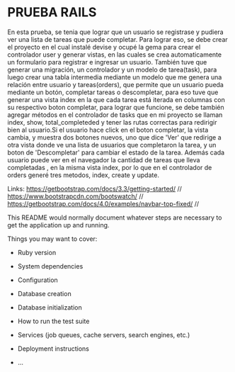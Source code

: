# PRUEBA RAILS
En esta prueba, se tenia que lograr que un usuario se registrase y pudiera ver una lista de tareas que puede completar. Para lograr eso, se debe crear el proyecto en el cual instalé devise y ocupé la gema para crear el controlador user y generar vistas, en las cuales se crea automaticamente un formulario para registrar e ingresar un usuario. También tuve que generar una migración, un controlador y un  modelo de tarea(task), para luego crear una tabla intermedia mediante un modelo que me genera una relación entre usuario y tareas(orders), que permite que un usuario pueda mediante un botón, completar tareas o descompletar, para eso tuve que generar una vista index en la que cada tarea está iterada en columnas con su respectivo boton completar, para lograr que funcione, se debe también agregar métodos en el controlador de tasks que en mi proyecto se llaman index, show, total_completeded y tener las rutas correctas para redirigir bien al usuario.Si el usuario hace click en el boton completar, la vista cambia, y muestra dos botones nuevos, uno que dice 'Ver' que redirige a otra vista donde ve una lista de usuarios que completaron la tarea, y un boton de 'Descompletar' para cambiar el estado de la tarea. Además cada usuario puede ver en el navegador la cantidad de tareas que lleva completadas , en la misma vista index, por lo que en el controlador de orders generé tres metodos, index, create y update.

Links:
https://getbootstrap.com/docs/3.3/getting-started/ // 
https://www.bootstrapcdn.com/bootswatch/ // 
https://getbootstrap.com/docs/4.0/examples/navbar-top-fixed/ //


This README would normally document whatever steps are necessary to get the
application up and running.

Things you may want to cover:

* Ruby version

* System dependencies

* Configuration

* Database creation

* Database initialization

* How to run the test suite

* Services (job queues, cache servers, search engines, etc.)

* Deployment instructions

* ...
